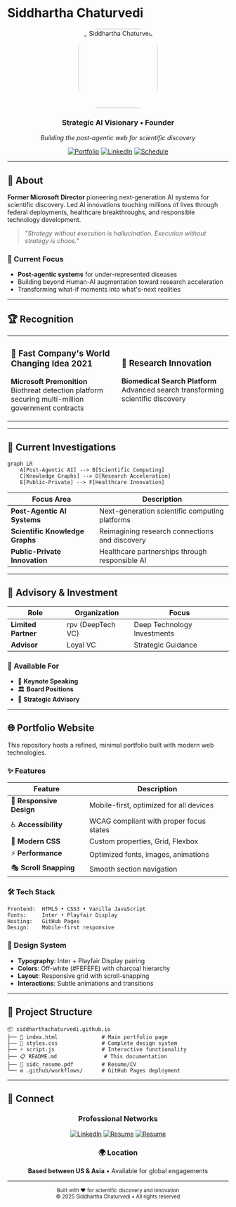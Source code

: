 # Siddhartha Chaturvedi

<div align="center">
  <img src="https://media.licdn.com/dms/image/v2/D5603AQHgq8TpWBFHIQ/profile-displayphoto-crop_800_800/B56ZfeEX4VHQAI-/0/1751777378877?e=1757548800&v=beta&t=KPjIkASm1vIvvmDhmlnnk0vNKexA_mr-ytUJUaDigEo" alt="Siddhartha Chaturvedi" width="180" style="border-radius: 25%;">
  
  <h3>Strategic AI Visionary • Founder</h3>
  <p><em>Building the post-agentic web for scientific discovery</em></p>
  
  [![Portfolio](https://img.shields.io/badge/🌐_Portfolio-Live-2563EB?style=for-the-badge)](https://siddharthachaturvedi.github.io)
  [![LinkedIn](https://img.shields.io/badge/LinkedIn-Connect-0A66C2?style=for-the-badge&logo=linkedin&logoColor=white)](https://linkedin.com/in/siddharth)
  [![Schedule](https://img.shields.io/badge/📅_Schedule-15min_Chat-059669?style=for-the-badge)](https://calendly.com/s-sidc/15min)
</div>

---

## 🎯 About

**Former Microsoft Director** pioneering next-generation AI systems for scientific discovery. Led AI innovations touching millions of lives through federal deployments, healthcare breakthroughs, and responsible technology development.

> *"Strategy without execution is hallucination. Execution without strategy is chaos."*

### 🚀 Current Focus
- **Post-agentic systems** for under-represented diseases
- Building beyond Human-AI augmentation toward research acceleration
- Transforming what-if moments into what's-next realities

---

## 🏆 Recognition

<table>
<tr>
<td width="50%">

### 🌟 Fast Company's World Changing Idea 2021
**Microsoft Premonition**  
Biothreat detection platform securing multi-million government contracts

</td>
<td width="50%">

### 🔬 Research Innovation
**Biomedical Search Platform**  
Advanced search transforming scientific discovery

</td>
</tr>
</table>

---

## 🔬 Current Investigations

```mermaid
graph LR
    A[Post-Agentic AI] --> B[Scientific Computing]
    C[Knowledge Graphs] --> D[Research Acceleration]
    E[Public-Private] --> F[Healthcare Innovation]
```

| Focus Area | Description |
|------------|-------------|
| **Post-Agentic AI Systems** | Next-generation scientific computing platforms |
| **Scientific Knowledge Graphs** | Reimagining research connections and discovery |
| **Public-Private Innovation** | Healthcare partnerships through responsible AI |

---

## 💼 Advisory & Investment

<div align="center">

| Role | Organization | Focus |
|------|-------------|-------|
| **Limited Partner** | rpv (DeepTech VC) | Deep Technology Investments |
| **Advisor** | Loyal VC | Strategic Guidance |

</div>

### 🎯 Available For
- 🎤 **Keynote Speaking**
- 🏛️ **Board Positions** 
- 🤝 **Strategic Advisory**

---

## 🌐 Portfolio Website

This repository hosts a refined, minimal portfolio built with modern web technologies.

### ✨ Features

<div align="center">

| Feature | Description |
|---------|-------------|
| 📱 **Responsive Design** | Mobile-first, optimized for all devices |
| ♿ **Accessibility** | WCAG compliant with proper focus states |
| 🎨 **Modern CSS** | Custom properties, Grid, Flexbox |
| ⚡ **Performance** | Optimized fonts, images, animations |
| 🎭 **Scroll Snapping** | Smooth section navigation |

</div>

### 🛠️ Tech Stack

```
Frontend:  HTML5 • CSS3 • Vanilla JavaScript
Fonts:     Inter • Playfair Display
Hosting:   GitHub Pages
Design:    Mobile-first responsive
```

### 🎨 Design System

- **Typography**: Inter + Playfair Display pairing
- **Colors**: Off-white (#FEFEFE) with charcoal hierarchy
- **Layout**: Responsive grid with scroll-snapping
- **Interactions**: Subtle animations and transitions

---

## 📁 Project Structure

```
📦 siddharthachaturvedi.github.io
├── 📄 index.html              # Main portfolio page
├── 🎨 styles.css              # Complete design system
├── ⚡ script.js               # Interactive functionality
├── 📋 README.md               # This documentation
├── 📄 sidc_resume.pdf         # Resume/CV
└── ⚙️ .github/workflows/      # GitHub Pages deployment
```

---

## 🤝 Connect

<div align="center">

### Professional Networks

[![LinkedIn](https://img.shields.io/badge/LinkedIn-/in/siddharth-0A66C2?style=for-the-badge&logo=linkedin&logoColor=white)](https://linkedin.com/in/siddharth)
[![Resume](https://img.shields.io/badge/Resume-Download_PDF-DC2626?style=for-the-badge&logo=adobe&logoColor=white)](./SIDDHARTHA%20CHATURVEDI.pdf)
[![Resume](https://img.shields.io/badge/Resume-Download_PDF-DC2626?style=for-the-badge&logo=adobe&logoColor=white)](./sidc_resume.pdf)

### 🌍 Location
**Based between US & Asia** • Available for global engagements

</div>

---

<div align="center">
  <sub>Built with ❤️ for scientific discovery and innovation</sub><br>
  <sub>© 2025 Siddhartha Chaturvedi • All rights reserved</sub>
</div>